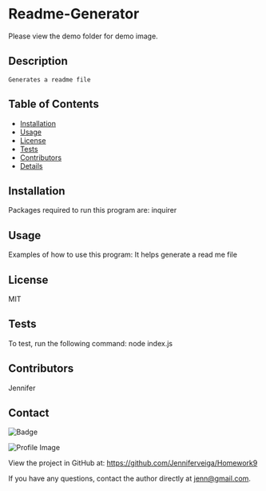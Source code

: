 
  # Readme-Generator 
  
 Please view the demo folder for demo image. 
 
  ## Description
    Generates a readme file

  ## Table of Contents
  - [Installation](#installation)
  - [Usage](#usage)
  - [License](#license)
  - [Tests](#tests)
  - [Contributors](#contributors)
  - [Details](#details)

  ## Installation
  Packages required to run this program are: inquirer
  
  ## Usage
  Examples of how to use this program: It helps generate a read me file

  ## License
  MIT

  ## Tests
  To test, run the following command: node index.js

  ## Contributors
  Jennifer

  ## Contact
  
![Badge](https://img.shields.io/badge/Github-Jenniferveiga-4cbbb9) 
  
![Profile Image](https://github.com/Jenniferveiga.png?size=50)
  
View the project in GitHub at: https://github.com/Jenniferveiga/Homework9
  
If you have any questions, contact the author directly at jenn@gmail.com.
